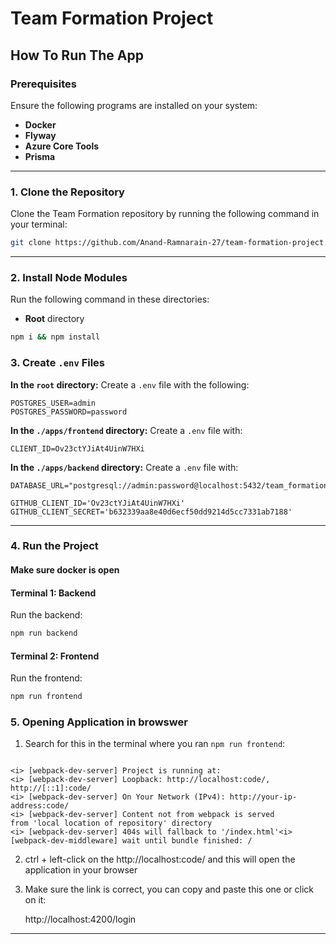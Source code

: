 # Team Formation Project
## How To Run The App

### Prerequisites

Ensure the following programs are installed on your system:

- **Docker**
- **Flyway**
- **Azure Core Tools**
- **Prisma**

---
### 1. Clone the Repository

Clone the Team Formation repository by running the following command in your terminal:

```bash
git clone https://github.com/Anand-Ramnarain-27/team-formation-project.git
```

---

### 2. Install Node Modules

Run the following command in these directories:

- **Root** directory

```bash
npm i && npm install
```

### 3. Create `.env` Files

**In the `root` directory:**
Create a `.env` file with the following:
```env
POSTGRES_USER=admin
POSTGRES_PASSWORD=password
```

**In the `./apps/frontend` directory:**
Create a `.env` file with:

```env
CLIENT_ID=Ov23ctYJiAt4UinW7HXi
```

**In the `./apps/backend` directory:**
Create a `.env` file with:

```env
DATABASE_URL="postgresql://admin:password@localhost:5432/team_formation"

GITHUB_CLIENT_ID='Ov23ctYJiAt4UinW7HXi'
GITHUB_CLIENT_SECRET='b632339aa8e40d6ecf50dd9214d5cc7331ab7188'
```

---

### 4. Run the Project

#### Make sure docker is open

#### Terminal 1: Backend

Run the backend:

   ```bash
   npm run backend
   ```
#### Terminal 2: Frontend

Run the frontend:

```bash
npm run frontend
```

### 5. Opening Application in browswer
1. Search for this in the terminal where you ran `npm run frontend`:
```

<i> [webpack-dev-server] Project is running at:
<i> [webpack-dev-server] Loopback: http://localhost:code/, http://[::1]:code/
<i> [webpack-dev-server] On Your Network (IPv4): http://your-ip-address:code/
<i> [webpack-dev-server] Content not from webpack is served 
from 'local location of repository' directory
<i> [webpack-dev-server] 404s will fallback to '/index.html'<i> [webpack-dev-middleware] wait until bundle finished: /
```
2. ctrl + left-click on the http://localhost:code/ and this will open the application in your browser
3. Make sure the link is correct, you can copy and paste this one or click on it:

   http://localhost:4200/login
---
